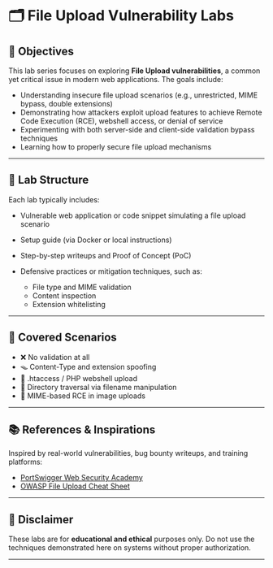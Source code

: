 # 🗂️ File Upload Vulnerability Labs

## 🎯 Objectives

This lab series focuses on exploring **File Upload vulnerabilities**, a common yet critical issue in modern web applications. The goals include:

- Understanding insecure file upload scenarios (e.g., unrestricted, MIME bypass, double extensions)
- Demonstrating how attackers exploit upload features to achieve Remote Code Execution (RCE), webshell access, or denial of service
- Experimenting with both server-side and client-side validation bypass techniques
- Learning how to properly secure file upload mechanisms

---

## 📁 Lab Structure

Each lab typically includes:

- Vulnerable web application or code snippet simulating a file upload scenario  
- Setup guide (via Docker or local instructions)  
- Step-by-step writeups and Proof of Concept (PoC)  
- Defensive practices or mitigation techniques, such as:

  - File type and MIME validation  
  - Content inspection  
  - Extension whitelisting  

---

## 🧪 Covered Scenarios

- ❌ No validation at all  
- 🪤 Content-Type and extension spoofing  
- 📄 .htaccess / PHP webshell upload  
- 📁 Directory traversal via filename manipulation  
- 🧬 MIME-based RCE in image uploads  

---

## 📚 References & Inspirations

Inspired by real-world vulnerabilities, bug bounty writeups, and training platforms:

- [PortSwigger Web Security Academy](https://portswigger.net/web-security/file-upload)  
- [OWASP File Upload Cheat Sheet](https://cheatsheetseries.owasp.org/cheatsheets/File_Upload_Cheat_Sheet.html)  
---

## 🚧 Disclaimer

These labs are for **educational and ethical** purposes only. Do not use the techniques demonstrated here on systems without proper authorization.

---

